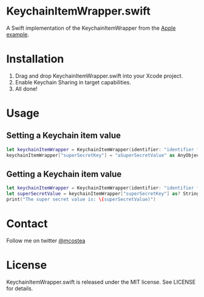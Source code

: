 # KeychainItemWrapper.swift
A Swift implementation of the KeychainItemWrapper from the [Apple example](https://developer.apple.com/library/ios/samplecode/GenericKeychain/Introduction/Intro.html).

# Installation

1. Drag and drop KeychainItemWrapper.swift into your Xcode project.
2. Enable Keychain Sharing in target capabilities.
3. All done!

# Usage

## Setting a Keychain item value
```swift
let keychainItemWrapper = KeychainItemWrapper(identifier: "identifier for this item", accessGroup: "access group if shared")
keychainItemWrapper["superSecretKey"] = "aSuperSecretValue" as AnyObject?
```

## Getting a Keychain item value
```swift
let keychainItemWrapper = KeychainItemWrapper(identifier: "identifier for this item", accessGroup: "access group if shared")
let superSecretValue = keychainItemWrapper["superSecretKey"] as? String?
print("The super secret value is: \(superSecretValue)")
```

# Contact
Follow me on twitter [@mcostea](https://twitter.com/mcostea)

# License

KeychainItemWrapper.swift is released under the MIT license. See LICENSE for details.

